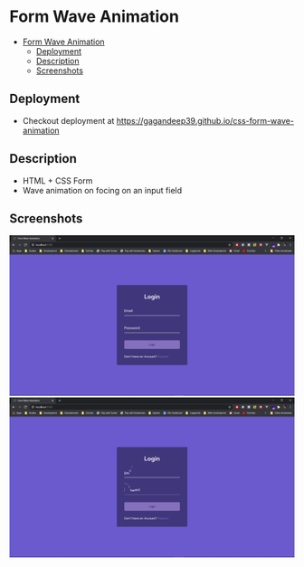 # Form Wave Animation

- [Form Wave Animation](#form-wave-animation)
  - [Deployment](#deployment)
  - [Description](#description)
  - [Screenshots](#screenshots)

## Deployment

- Checkout deployment at https://gagandeep39.github.io/css-form-wave-animation

## Description

- HTML + CSS Form
- Wave animation on focing on an input field

## Screenshots

![Screenshot 1](./assets/screenshot_1.png)
![Screenshot 2](./assets/screenshot_2.png)

